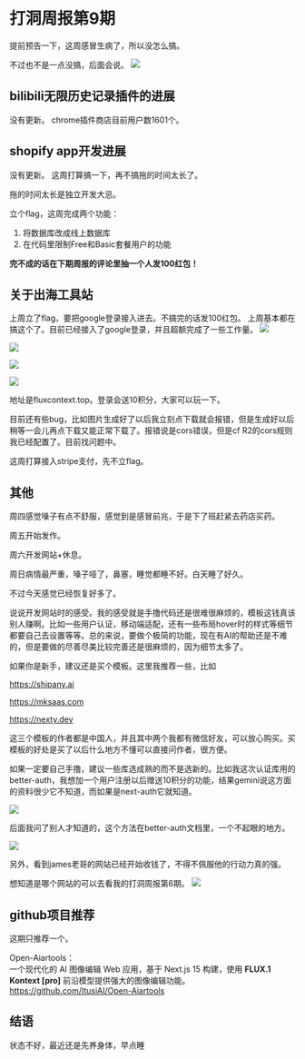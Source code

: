 # 打洞周报第9期
提前预告一下，这周感冒生病了，所以没怎么搞。

不过也不是一点没搞，后面会说。
![](https://cdn.mundane.ink/202505262256167.png)

## bilibili无限历史记录插件的进展
没有更新。
chrome插件商店目前用户数1601个。

## shopify app开发进展
没有更新。
这周打算搞一下，再不搞拖的时间太长了。

拖的时间太长是独立开发大忌。

立个flag，这周完成两个功能：

1. 将数据库改成线上数据库
2. 在代码里限制Free和Basic套餐用户的功能

**完不成的话在下期周报的评论里抽一个人发100红包！**

## 关于出海工具站
上周立了flag，要把google登录接入进去。不搞完的话发100红包。
上周基本都在搞这个了。目前已经接入了google登录，并且超额完成了一些工作量。
![](https://cdn.mundane.ink/202507072118532.jpg)

![](https://cdn.mundane.ink/202507072119322.jpg)

![](https://cdn.mundane.ink/202507072120445.jpg)

![](https://cdn.mundane.ink/202507072120931.jpg)

地址是fluxcontext.top。登录会送10积分，大家可以玩一下。

目前还有些bug，比如图片生成好了以后我立刻点下载就会报错，但是生成好以后稍等一会儿再点下载又能正常下载了。报错说是cors错误，但是cf R2的cors规则我已经配置了。目前找问题中。

这周打算接入stripe支付，先不立flag。


## 其他

周四感觉嗓子有点不舒服，感觉到是感冒前兆，于是下了班赶紧去药店买药。

周五开始发作。

周六开发网站+休息。

周日病情最严重，嗓子哑了，鼻塞，睡觉都睡不好。白天睡了好久。

不过今天感觉已经恢复好多了。

说说开发网站时的感受。我的感受就是手撸代码还是很难很麻烦的，模板这钱真该别人赚啊。比如一些用户认证，移动端适配，还有一些布局hover时的样式等细节都要自己去设置等等。总的来说，要做个极简的功能，现在有AI的帮助还是不难的，但是要做的尽善尽美比较完善还是很麻烦的，因为细节太多了。

如果你是新手，建议还是买个模板。这里我推荐一些，比如

https://shipany.ai

https://mksaas.com

https://nexty.dev

这三个模板的作者都是中国人，并且其中两个我都有微信好友，可以放心购买。买模板的好处是买了以后什么地方不懂可以直接问作者，很方便。

如果一定要自己手撸，建议一些库选成熟的而不是选新的。比如我这次认证库用的better-auth，我想加一个用户注册以后赠送10积分的功能，结果gemini说这方面的资料很少它不知道，而如果是next-auth它就知道。

![](https://cdn.mundane.ink/202507072140128.png)

后面我问了别人才知道的，这个方法在better-auth文档里，一个不起眼的地方。

![](https://cdn.mundane.ink/202507072142059.jpg)

另外，看到james老哥的网站已经开始收钱了，不得不佩服他的行动力真的强。

想知道是哪个网站的可以去看我的打洞周报第6期。
![](https://cdn.mundane.ink/202507072211500.jpg)

## github项目推荐
这期只推荐一个。

Open-Aiartools：  
一个现代化的 AI 图像编辑 Web 应用，基于 Next.js 15 构建，使用 **FLUX.1 Kontext [pro]** 前沿模型提供强大的图像编辑功能。
https://github.com/ItusiAI/Open-Aiartools


## 结语
状态不好，最近还是先养身体，早点睡
